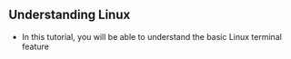 ## Understanding Linux 
* In this tutorial, you will be able to understand the basic Linux terminal feature